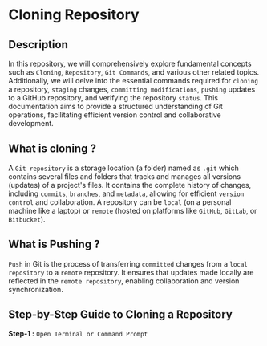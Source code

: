 # Cloning Repository

## Description

In this repository, we will comprehensively explore fundamental concepts such as `Cloning`, `Repository`, `Git Commands`, and various other related topics. Additionally, we will delve into the essential commands required for `cloning` a repository, `staging` changes, `committing modifications`, `pushing` updates to a GitHub repository, and verifying the repository `status`. This documentation aims to provide a structured understanding of Git operations, facilitating efficient version control and collaborative development.

## What is cloning ?

A `Git repository` is a storage location (a folder) named as `.git` which contains several files and folders that tracks and manages all versions (updates) of a project's files. It contains the complete history of changes, including `commits`, `branches`, and `metadata`, allowing for efficient `version control` and collaboration. A repository can be `local` (on a personal machine like a laptop) or `remote` (hosted on platforms like `GitHub`, `GitLab`, or `Bitbucket`).

## What is Pushing ?

`Push` in Git is the process of transferring `committed` changes from a `local repository` to a `remote` repository. It ensures that updates made locally are reflected in the `remote repository`, enabling collaboration and version synchronization.

## Step-by-Step Guide to Cloning a Repository

<b>Step-1 :</b> `Open Terminal or Command Prompt`
